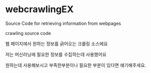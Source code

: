 # webcrawlingEX

Source Code for retrieving information from webpages

crawling source code


웹 페이지에서 원하는 정보를 긁어오는 크롤링 소스에요

저는 머신러닝에 필요한 정보를 수집하는데 사용했어요

원하는데 사용해보시고 부족한부분이나 필요한 부분이 있다면 얘기해주세요.
